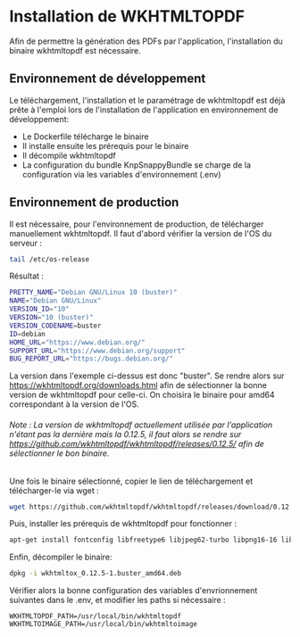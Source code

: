 Installation de WKHTMLTOPDF
============================
Afin de permettre la génération des PDFs par l'application, l'installation du binaire wkhtmltopdf 
est nécessaire.

## Environnement de développement

Le téléchargement, l'installation et le paramétrage de wkhtmltopdf est déjà prête à l'emploi lors
de l'installation de l'application en environnement de développement:
- Le Dockerfile télécharge le binaire
- Il installe ensuite les prérequis pour le binaire
- Il décompile wkhtmltopdf
- La configuration du bundle KnpSnappyBundle se charge de la configuration via les variables d'environnement (.env)

## Environnement de production
Il est nécessaire, pour l'environnement de production, de télécharger manuellement wkhtmltopdf.
Il faut d'abord vérifier la version de l'OS du serveur :
```bash
tail /etc/os-release
```
Résultat :
```bash
PRETTY_NAME="Debian GNU/Linux 10 (buster)"
NAME="Debian GNU/Linux"
VERSION_ID="10"
VERSION="10 (buster)"
VERSION_CODENAME=buster
ID=debian
HOME_URL="https://www.debian.org/"
SUPPORT_URL="https://www.debian.org/support"
BUG_REPORT_URL="https://bugs.debian.org/"
```
La version dans l'exemple ci-dessus est donc "buster".
Se rendre alors sur https://wkhtmltopdf.org/downloads.html afin de sélectionner la bonne version de wkhtmltopdf pour celle-ci.
On choisira le binaire pour amd64 correspondant à la version de l'OS.
###### Note : La version de wkhtmltopdf actuellement utilisée par l'application n'étant pas la dernière mais la 0.12.5, il faut alors se rendre sur https://github.com/wkhtmltopdf/wkhtmltopdf/releases/0.12.5/ afin de sélectionner le bon binaire.


Une fois le binaire sélectionné, copier le lien de téléchargement et télécharger-le via wget :
```bash
wget https://github.com/wkhtmltopdf/wkhtmltopdf/releases/download/0.12.5/wkhtmltox_0.12.5-1.buster_amd64.deb
```

Puis, installer les prérequis de wkhtmltopdf pour fonctionner :
```bash
apt-get install fontconfig libfreetype6 libjpeg62-turbo libpng16-16 libxrender1 xfonts-75dpi xfonts-base
```

Enfin, décompiler le binaire:
```bash
dpkg -i wkhtmltox_0.12.5-1.buster_amd64.deb
```

Vérifier alors la bonne configuration des variables d'envrionnement suivantes dans le .env, et
 modifier les paths si nécessaire :
```
WKHTMLTOPDF_PATH=/usr/local/bin/wkhtmltopdf
WKHTMLTOIMAGE_PATH=/usr/local/bin/wkhtmltoimage
```